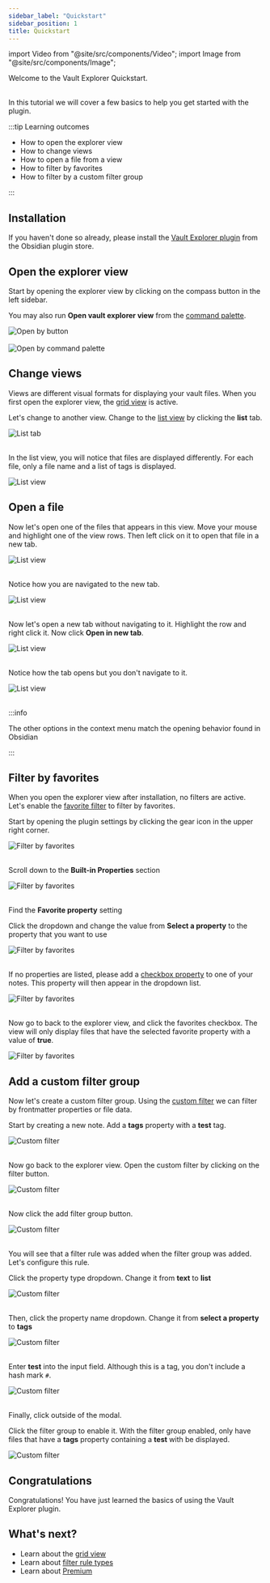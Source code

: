 ```yaml
---
sidebar_label: "Quickstart"
sidebar_position: 1
title: Quickstart
---
```


import Video from "@site/src/components/Video";
import Image from "@site/src/components/Image";

<span className="large-text">Welcome to the Vault Explorer Quickstart.</span>
<br/>
<br/>

In this tutorial we will cover a few basics to help you get started with the plugin.

:::tip Learning outcomes

-   How to open the explorer view
-   How to change views
-   How to open a file from a view
-   How to filter by favorites
-   How to filter by a custom filter group

:::

## Installation

If you haven't done so already, please install the [Vault Explorer plugin](https://obsidian.md/plugins?id=vault-explorer) from the Obsidian plugin store.

## Open the explorer view

Start by opening the explorer view by clicking on the compass button in the left sidebar.

You may also run **Open vault explorer view** from the [command palette](https://help.obsidian.md/Plugins/Command+palette).

<Image src="img/open-by-button.png" alt="Open by button" maxWidth="300px"/>

<br/>
<br/>

<Image src="img/open-by-command-palette.png" alt="Open by command palette" maxWidth="600px"/>

## Change views

Views are different visual formats for displaying your vault files. When you first open the explorer view, the [grid view](/docs/views/grid/) is active.

Let's change to another view. Change to the [list view](/docs/views/list/) by clicking the **list** tab.

<Image src="img/list-tab.png" alt="List tab" maxWidth="300px"/>

<br/>
<br/>

In the list view, you will notice that files are displayed differently. For each file, only a file name and a list of tags is displayed.

<Image src="img/list-view-1.png" alt="List view" maxWidth="900px"/>

## Open a file

Now let's open one of the files that appears in this view. Move your mouse and highlight one of the view rows. Then left click on it to open that file in a new tab.

<Image src="img/list-view-2.png" alt="List view" maxWidth="900px"/>

<br/>
<br/>

Notice how you are navigated to the new tab.

<Image src="img/list-view-3.png" alt="List view" maxWidth="900px"/>

<br/>
<br/>

Now let's open a new tab without navigating to it. Highlight the row and right click it. Now click **Open in new tab**.

<Image src="img/list-view-4.png" alt="List view" maxWidth="900px"/>

<br/>
<br/>

Notice how the tab opens but you don't navigate to it.

<Image src="img/list-view-5.png" alt="List view" maxWidth="400px"/>

<br/>
<br/>

:::info

The other options in the context menu match the opening behavior found in Obsidian

:::

## Filter by favorites

When you open the explorer view after installation, no filters are active. Let's enable the [favorite filter](/docs/filters/favorite-filter/) to filter by favorites.

Start by opening the plugin settings by clicking the gear icon in the upper right corner.

<Image src="img/favorites-1.png" alt="Filter by favorites" maxWidth="900px"/>

<br/>
<br/>

Scroll down to the **Built-in Properties** section

<Image src="img/favorites-2.png" alt="Filter by favorites" maxWidth="600px"/>

<br/>
<br/>

Find the **Favorite property** setting

Click the dropdown and change the value from **Select a property** to the property that you want to use

<Image src="img/favorites-3.png" alt="Filter by favorites" maxWidth="600px"/>

<br/>
<br/>

If no properties are listed, please add a [checkbox property](https://help.obsidian.md/Editing+and+formatting/Properties) to one of your notes. This property will then appear in the dropdown list.

<Image src="img/favorites-4.png" alt="Filter by favorites" maxWidth="600px"/>

<br/>
<br/>

Now go to back to the explorer view, and click the favorites checkbox. The view will only display files that have the selected favorite property with a value of **true**.

<Image src="img/favorites-5.png" alt="Filter by favorites" maxWidth="900px"/>

## Add a custom filter group

Now let's create a custom filter group. Using the [custom filter](/docs/filters/custom-filter) we can filter by frontmatter properties or file data.

Start by creating a new note. Add a **tags** property with a **test** tag.

<Image src="img/custom-filter-1.png" alt="Custom filter" maxWidth="400px"/>

<br/>
<br/>

Now go back to the explorer view. Open the custom filter by clicking on the filter button.

<Image src="img/custom-filter-2.png" alt="Custom filter" maxWidth="400px"/>

<br/>
<br/>

Now click the add filter group button.

<Image src="img/custom-filter-3.png" alt="Custom filter" maxWidth="400px"/>

<br/>
<br/>

You will see that a filter rule was added when the filter group was added. Let's configure this rule.

Click the property type dropdown. Change it from **text** to **list**

<Image src="img/custom-filter-4.png" alt="Custom filter" maxWidth="350px"/>

<br/>
<br/>

Then, click the property name dropdown. Change it from **select a property** to **tags**

<Image src="img/custom-filter-5.png" alt="Custom filter" maxWidth="350px"/>

<br/>
<br/>

Enter **test** into the input field. Although this is a tag, you don't include a hash mark `#`.

<Image src="img/custom-filter-6.png" alt="Custom filter" maxWidth="350px"/>

<br/>
<br/>

Finally, click outside of the modal.

Click the filter group to enable it. With the filter group enabled, only have files that have a **tags** property containing a **test** with be displayed.

<Image src="img/custom-filter-7.png" alt="Custom filter" maxWidth="900px"/>

## Congratulations

Congratulations! You have just learned the basics of using the Vault Explorer plugin.

## What's next?

-   Learn about the [grid view](/docs/views/grid)
-   Learn about [filter rule types](/docs/filters/custom-filter/#filter-rule-types)
-   Learn about [Premium](/docs/premium/)
